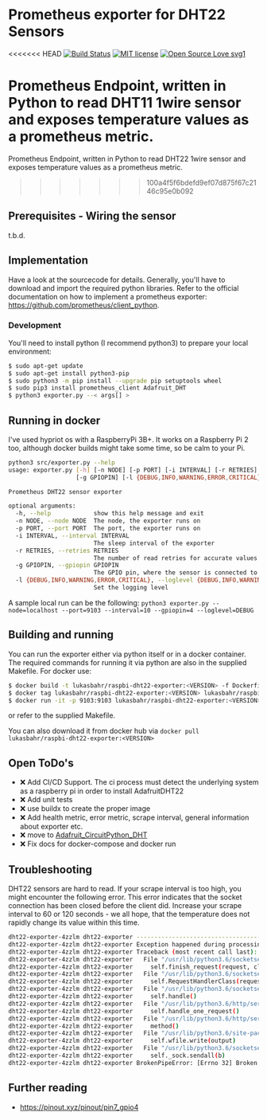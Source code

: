 # Prometheus exporter for DHT22 Sensors 

<<<<<<< HEAD
[![Build Status](https://ci.devopoly.de/api/badges/lukibahr/raspbi-temperature-exporter/status.svg)](https://ci.devopoly.de/lukibahr/raspbi-temperature-exporter) [![MIT license](https://img.shields.io/badge/License-MIT-blue.svg)](https://lbesson.mit-license.org/) [![Open Source Love svg1](https://badges.frapsoft.com/os/v1/open-source.svg?v=103)](https://github.com/ellerbrock/open-source-badges/)



Prometheus Endpoint, written in Python to read DHT11 1wire sensor and exposes temperature values as a prometheus metric.
=======
Prometheus Endpoint, written in Python to read DHT22 1wire sensor and exposes temperature values as a prometheus metric.
>>>>>>> 100a4f5f6bdefd9ef07d875f67c2146c95e0b092

## Prerequisites - Wiring the sensor

t.b.d.

## Implementation

Have a look at the sourcecode for details. Generally, you'll have to download and import the required python libraries.
Refer to the official documentation on how to implement a prometheus exporter: https://github.com/prometheus/client_python.

### Development

You'll need to install python (I recommend python3) to prepare your local environment: 

```bash
$ sudo apt-get update
$ sudo apt-get install python3-pip
$ sudo python3 -m pip install --upgrade pip setuptools wheel
$ sudo pip3 install prometheus_client Adafruit_DHT
$ python3 exporter.py --< args[] >
```

## Running in docker

I've used hypriot os with a RaspberryPi 3B+. It works on a Raspberry Pi 2 too, although docker builds might take some time, so be calm to your Pi.

```bash
python3 src/exporter.py --help
usage: exporter.py [-h] [-n NODE] [-p PORT] [-i INTERVAL] [-r RETRIES]
                   [-g GPIOPIN] [-l {DEBUG,INFO,WARNING,ERROR,CRITICAL}]

Prometheus DHT22 sensor exporter

optional arguments:
  -h, --help            show this help message and exit
  -n NODE, --node NODE  The node, the exporter runs on
  -p PORT, --port PORT  The port, the exporter runs on
  -i INTERVAL, --interval INTERVAL
                        The sleep interval of the exporter
  -r RETRIES, --retries RETRIES
                        The number of read retries for accurate values
  -g GPIOPIN, --gpiopin GPIOPIN
                        The GPIO pin, where the sensor is connected to
  -l {DEBUG,INFO,WARNING,ERROR,CRITICAL}, --loglevel {DEBUG,INFO,WARNING,ERROR,CRITICAL}
                        Set the logging level
```

A sample local run can be the following: `python3 exporter.py --node=localhost --port=9103 --interval=10 --gpiopin=4 --loglevel=DEBUG`

## Building and running

You can run the exporter either via python itself or in a docker container. The required commands for running it via python are 
also in the supplied Makefile. For docker use:

```bash
$ docker build -t lukasbahr/raspbi-dht22-exporter:<VERSION> -f Dockerfile .
$ docker tag lukasbahr/raspbi-dht22-exporter:<VERSION> lukasbahr/raspbi-dht22-exporter:<VERSION>
$ docker run -it -p 9103:9103 lukasbahr/raspbi-dht22-exporter:<VERSION>
```

or refer to the supplied Makefile.

You can also download it from docker hub via `docker pull lukasbahr/raspbi-dht22-exporter:<VERSION>`

## Open ToDo's

- :x: Add CI/CD Support. The ci process must detect the underlying system as a raspberry pi in order to install AdafruitDHT22
- :x: Add unit tests
- :x: use buildx to create the proper image
- :x: Add health metric, error metric, scrape interval, general information about exporter etc.
- :x: move to [Adafruit_CircuitPython_DHT](https://learn.adafruit.com/dht-humidity-sensing-on-raspberry-pi-with-gdocs-logging/python-setup)
- :x: Fix docs for docker-compose and docker run 

## Troubleshooting

DHT22 sensors are hard to read. If your scrape interval is too high, you might encounter the following error. This error indicates that the socket connection has been closed before the client did. Increase your scrape interval to 60 or 120 seconds - we all hope, that the temperature does not rapidly change its value within this time.

```bash
dht22-exporter-4zzlm dht22-exporter ----------------------------------------
dht22-exporter-4zzlm dht22-exporter Exception happened during processing of request from ('10.42.2.74', 36426)
dht22-exporter-4zzlm dht22-exporter Traceback (most recent call last):
dht22-exporter-4zzlm dht22-exporter   File "/usr/lib/python3.6/socketserver.py", line 654, in process_request_thread
dht22-exporter-4zzlm dht22-exporter     self.finish_request(request, client_address)
dht22-exporter-4zzlm dht22-exporter   File "/usr/lib/python3.6/socketserver.py", line 364, in finish_request
dht22-exporter-4zzlm dht22-exporter     self.RequestHandlerClass(request, client_address, self)
dht22-exporter-4zzlm dht22-exporter   File "/usr/lib/python3.6/socketserver.py", line 724, in __init__
dht22-exporter-4zzlm dht22-exporter     self.handle()
dht22-exporter-4zzlm dht22-exporter   File "/usr/lib/python3.6/http/server.py", line 418, in handle
dht22-exporter-4zzlm dht22-exporter     self.handle_one_request()
dht22-exporter-4zzlm dht22-exporter   File "/usr/lib/python3.6/http/server.py", line 406, in handle_one_request
dht22-exporter-4zzlm dht22-exporter     method()
dht22-exporter-4zzlm dht22-exporter   File "/usr/lib/python3.6/site-packages/prometheus_client/exposition.py", line 159, in do_GET
dht22-exporter-4zzlm dht22-exporter     self.wfile.write(output)
dht22-exporter-4zzlm dht22-exporter   File "/usr/lib/python3.6/socketserver.py", line 803, in write
dht22-exporter-4zzlm dht22-exporter     self._sock.sendall(b)
dht22-exporter-4zzlm dht22-exporter BrokenPipeError: [Errno 32] Broken pipe
```

## Further reading

- https://pinout.xyz/pinout/pin7_gpio4
